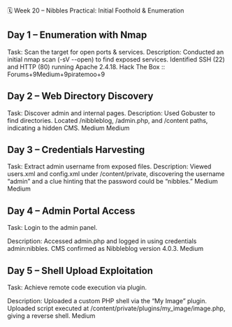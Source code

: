 🗓️ Week 20 – Nibbles Practical: Initial Foothold & Enumeration

## Day 1 – Enumeration with Nmap
Task: Scan the target for open ports & services.
Description: Conducted an initial nmap scan (-sV --open) to find exposed services. Identified SSH (22) and HTTP (80) running Apache 2.4.18.
Hack The Box :: Forums+9Medium+9piratemoo+9

## Day 2 – Web Directory Discovery
Task: Discover admin and internal pages.
Description: Used Gobuster to find directories. Located /nibbleblog, /admin.php, and /content paths, indicating a hidden CMS.
Medium
Medium

## Day 3 – Credentials Harvesting
Task: Extract admin username from exposed files.
Description: Viewed users.xml and config.xml under /content/private, discovering the username “admin” and a clue hinting that the password could be “nibbles.”
Medium
Medium

## Day 4 – Admin Portal Access
Task: Login to the admin panel.

Description: Accessed admin.php and logged in using credentials admin:nibbles. CMS confirmed as Nibbleblog version 4.0.3.
Medium

## Day 5 – Shell Upload Exploitation
Task: Achieve remote code execution via plugin.

Description: Uploaded a custom PHP shell via the “My Image” plugin. Uploaded script executed at /content/private/plugins/my_image/image.php, giving a reverse shell.
Medium
